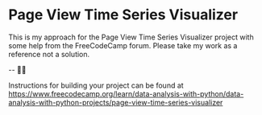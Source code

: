 # Page View Time Series Visualizer

This is my approach for the Page View Time Series Visualizer project with some help from the FreeCodeCamp forum. Please take my work as a reference not a solution.

-- 🫶🏻

Instructions for building your project can be found at https://www.freecodecamp.org/learn/data-analysis-with-python/data-analysis-with-python-projects/page-view-time-series-visualizer
